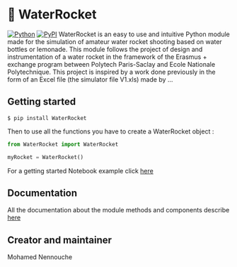 # :rocket: WaterRocket
[![Python](https://img.shields.io/pypi/pyversions/tensorflow.svg?style=plastic)](https://pypi.org/project/WaterRocket/0.1/) [![PyPI](https://badge.fury.io/py/WaterRocket.svg)](https://pypi.org/project/WaterRocket/0.1/)
WaterRocket is an easy to use and intuitive Python module made for the simulation of amateur water rocket shooting based on water bottles or lemonade. This module follows the project of design and instrumentation of a water rocket in the framework of the Erasmus + exchange program between Polytech Paris-Saclay and Ecole Nationale Polytechnique. This project is inspired by a work done previously in the form of an Excel file (the simulator file V1.xls) made by ...
## Getting started
```
$ pip install WaterRocket
```
Then to use all the functions you have to create a WaterRocket object : 
```python
from WaterRocket import WaterRocket

myRocket = WaterRocket()
```
For a getting started Notebook example click [here](./examples/getting_started.ipynb)
## Documentation 
All the documentation about the module methods and components describe [here](documentation.md)
## Creator and maintainer
Mohamed Nennouche